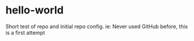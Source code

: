 # hello-world
Short test of repo and initial repo config. ie: Never used GitHub before, this is a first attempt
